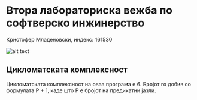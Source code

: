 # Втора лабораториска вежба по софтверско инжинерство
Кристофер Младеновски, индекс: 161530

![alt text](https://i.imgur.com/AhQQT2Z.png)


## Цикломатската комплексност
Цикломатската комплексност на оваа програма е 6. Бројот го добив со формулата P + 1, каде што P е бројот на предикатни јазли.
